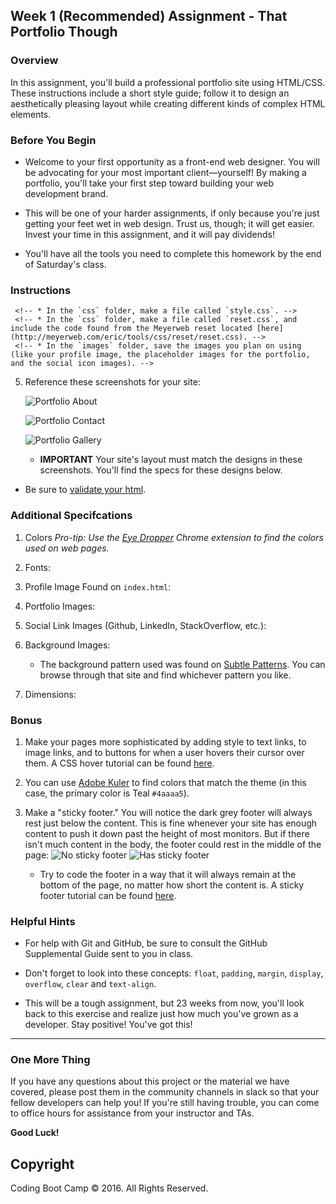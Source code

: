 ## Week 1 (Recommended) Assignment - That Portfolio Though

### Overview

In this assignment, you'll build a professional portfolio site using HTML/CSS. These instructions include a short style guide; follow it to design an aesthetically pleasing layout while creating different kinds of complex HTML elements.

### Before You Begin

* Welcome to your first opportunity as a front-end web designer. You will be advocating for your most important client—yourself! By making a portfolio, you'll take your first step toward building your web development brand.

* This will be one of your harder assignments, if only because you're just getting your feet wet in web design. Trust us, though; it will get easier. Invest your time in this assignment, and it will pay dividends!

* You'll have all the tools you need to complete this homework by the end of Saturday's class.

### Instructions

<!-- 1. Create a new repository in GitHub called `Basic-Portfolio`. -->

<!-- 2. Clone this repository to your computer using the process we went over in class. -->

<!-- 3. Navigate to the `Basic-Portfolio` folder that you just cloned onto your machine. Inside this folder, create the following: -->

   <!-- * 3 HTML documents: `index.html`, `contact.html` and `portfolio.html`. -->
   <!-- * A folder called `assets`. -->
   <!-- * Inside the assets directory, make two additional folders: `css` and `images`. -->
     <!-- * In the `css` folder, make a file called `style.css`. -->
     <!-- * In the `css` folder, make a file called `reset.css`, and include the code found from the Meyerweb reset located [here](http://meyerweb.com/eric/tools/css/reset/reset.css). -->
     <!-- * In the `images` folder, save the images you plan on using (like your profile image, the placeholder images for the portfolio, and the social icon images). -->

<!-- 4. Push the above changes to GitHub. -->

   <!-- * Make sure to `git add .` and `git commit -m "initial site files"`. Then type `git push origin master` to push your changes to your GitHub repo. -->

5. Reference these screenshots for your site:

   ![Portfolio About](Images/Portfolio_About.png)

   ![Portfolio Contact](Images/Portfolio_Contact.png)

   ![Portfolio Gallery](Images/Portfolio_Gallery.png)

   * **IMPORTANT** Your site's layout must match the designs in these screenshots. You'll find the specs for these designs below.

<!-- 6. When you create a website, it's standard practice to code your HTML files before writing any CSS and to write up one HTML file before moving onto the next. Write your HTML semantically, too: -->

   <!-- * If something is a heading, you use a heading tag. -->
   <!-- * If something is a list, you use an unordered or ordered list tag. -->
   <!-- * So on and so forth. -->

<!-- 7. The content for the `index.html` should be unique to **you**. -->

   <!-- * Write a paragraph or two about yourself. Make it fun, show your personality! -->
   <!-- * The main logo where it says "Your Name" should say your name. This may make the logo section smaller or wider depending on how long your name is—that is fine and expected. -->
   <!-- * Add, commit, and push your code to GitHub often, especially when you complete a page. -->

<!-- 8. After all of your HTML is written, you can begin styling your pages using the `style.css` file you created. -->

   * Be sure to [validate your html](https://validator.w3.org/#validate_by_input).
   <!-- * Consult the specs below these instructions for advice on styling your CSS files. -->

<!-- 9. Push your changes to Github. -->

### Additional Specifcations

1. Colors _Pro-tip: Use the [Eye Dropper](https://chrome.google.com/webstore/detail/eye-dropper/hmdcmlfkchdmnmnmheododdhjedfccka) Chrome extension to find the colors used on web pages._

   <!-- * Teal color (used for headings and backgrounds): `#4aaaa5` -->
   <!-- * Regular font color (used for paragraphs and all text besides the headings): `#777777` -->
   <!-- * Main header background color: `#ffffff` -->
   <!-- * Main header border color: `#cccccc` -->
   <!-- * Footer background color: `#666666` -->
   <!-- * Main content background color: `#ffffff` -->
   <!-- * Main content border color: `#dddddd` -->

2. Fonts:

   <!-- * For heading fonts use `font-family: 'Georgia', Times, Times New Roman, serif;`. -->
   <!-- * For all other fonts use `'Arial', 'Helvetica Neue', Helvetica, sans-serif;`. -->

3. Profile Image Found on `index.html`:

   <!-- * Use a picture of yourself. -->
   <!-- * If you don't have a picture, you can grab a placeholder image from [LoremPixel](http://lorempixel.com/). Save the images to your `images` folder. -->

4. Portfolio Images:

   <!-- * Placeholder images can be found at [LoremPixel](http://lorempixel.com/). -->
   <!-- * Save the images to your `images` folder. -->

5. Social Link Images (Github, LinkedIn,  StackOverflow, etc.):

   <!-- * These images can be found on [IconFinder](https://www.iconfinder.com/). -->
   <!-- * Save the images to your `images` folder. -->
   <!-- * Ensure that these icons are live links to your GitHub, LinkedIn, and Stack Overflow profiles. -->

6. Background Images:

   * The background pattern used was found on [Subtle Patterns](https://subtlepatterns.com/). You can browse through that site and find whichever pattern you like.

7. Dimensions:
   <!-- * The entire content area is `960px` wide. -->
   <!-- * The main section content is `650px` wide. -->
   <!-- * The sidebar is `270px` wide. -->
   <!-- * Pro-tip: Use the [Page Ruler](https://chrome.google.com/webstore/detail/page-ruler/jlpkojjdgbllmedoapgfodplfhcbnbpn/related?hl=en) extension to measure the size of elements. -->

### Bonus

1. Make your pages more sophisticated by adding style to text links, to image links, and to buttons for when a user hovers their cursor over them. A CSS hover tutorial can be found [here](http://www.codeitpretty.com/2013/06/how-to-use-css-hover-effects.html).

2. You can use [Adobe Kuler](https://color.adobe.com/create/color-wheel/) to find colors that match the theme (in this case, the primary color is Teal `#4aaaa5`).

3. Make a "sticky footer." You will notice the dark grey footer will always rest just below the content. This is fine whenever your site has enough content to push it down past the height of most monitors. But if there isn't much content in the body, the footer could rest in the middle of the page:
   ![No sticky footer](Images/bonus_nosticky.jpg)
   ![Has sticky footer](Images/bonus_stickyfooter.jpg)
   * Try to code the footer in a way that it will always remain at the bottom of the page, no matter how short the content is. A sticky footer tutorial can be found [here](http://mystrd.at/modern-clean-css-sticky-footer/).

### Helpful Hints

* For help with Git and GitHub, be sure to consult the GitHub Supplemental Guide sent to you in class.

* Don't forget to look into these concepts: `float`, `padding`, `margin`, `display`, `overflow`, `clear` and `text-align`.

* This will be a tough assignment, but 23 weeks from now, you'll look back to this exercise and realize just how much you've grown as a developer. Stay positive! You've got this!

- - -

### One More Thing

If you have any questions about this project or the material we have covered, please post them in the community channels in slack so that your fellow developers can help you! If you're still having trouble, you can come to office hours for assistance from your instructor and TAs.

**Good Luck!**

## Copyright

Coding Boot Camp © 2016. All Rights Reserved.
